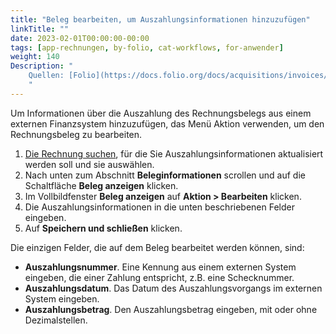 ```yaml
---
title: "Beleg bearbeiten, um Auszahlungsinformationen hinzuzufügen"
linkTitle: ""
date: 2023-02-01T00:00:00-00:00
tags: [app-rechnungen, by-folio, cat-workflows, for-anwender]
weight: 140
Description: "
    Quellen: [Folio](https://docs.folio.org/docs/acquisitions/invoices/#edit-a-voucher-to-add-disbursement-information) & [GBV](https://info.gbv.de/pages/viewpage.action?pageId=851345695)
    "
---
```


Um Informationen über die Auszahlung des Rechnungsbelegs aus einem externen Finanzsystem hinzuzufügen, das Menü Aktion verwenden, um den Rechnungsbeleg zu bearbeiten.

1.  [Die Rechnung suchen](https://info.gbv.de/display/FOLIOGBVEXTERN/Folio%3A+Rechnung+suchen), für die Sie Auszahlungsinformationen aktualisiert werden soll und sie auswählen.
2.  Nach unten zum Abschnitt **Beleginformationen** scrollen und auf die Schaltfläche **Beleg anzeigen** klicken.
3.  Im Vollbildfenster **Beleg anzeigen** auf **Aktion > Bearbeiten** klicken.
4.  Die Auszahlungsinformationen in die unten beschriebenen Felder eingeben.
5.  Auf **Speichern und schließen** klicken.

Die einzigen Felder, die auf dem Beleg bearbeitet werden können, sind:

-   **Auszahlungsnummer**. Eine Kennung aus einem externen System eingeben, die einer Zahlung entspricht, z.B. eine Schecknummer.
-   **Auszahlungsdatum**. Das Datum des Auszahlungsvorgangs im externen System eingeben.
-   **Auszahlungsbetrag**. Den Auszahlungsbetrag eingeben, mit oder ohne Dezimalstellen.
